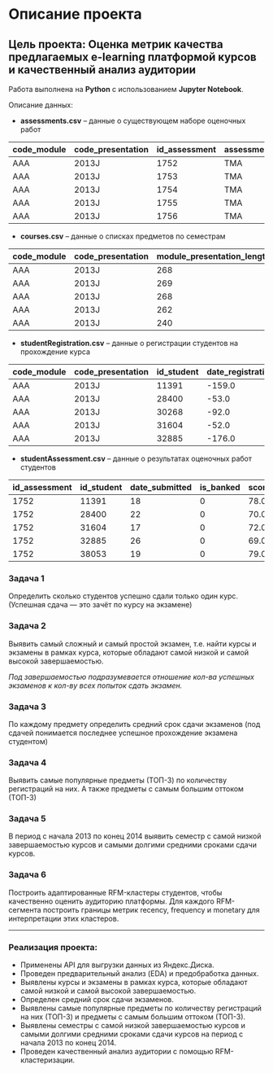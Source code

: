 # Описание проекта

## Цель проекта: Оценка метрик качества предлагаемых e-learning платформой курсов и качественный анализ аудитории

Работа выполнена на **Python** с использованием **Jupyter Notebook**.

Описание данных:

* **assessments.csv** – данные о существующем наборе оценочных работ

| code_module | code_presentation | id_assessment | assessment_type | date | weight |
| ----------- | ----------------- | ------------- | --------------- | ---- | ------ |
| AAA | 2013J | 1752 | TMA | 19.0 | 10.0 |
| AAA | 2013J | 1753 | TMA | 54.0 | 20.0 |
| AAA | 2013J | 1754 | TMA | 117.0 | 20.0 |
| AAA | 2013J | 1755 | TMA | 166.0 | 20.0 | 
| AAA | 2013J | 1756 | TMA | 215.0 | 30.0 |

* **courses.csv** – данные о списках предметов по семестрам

| code_module | code_presentation | module_presentation_length |
| ----------- | ----------------- | -------------------------- |
| AAA | 2013J | 268 |
| AAA | 2013J | 269 |
| AAA | 2013J | 268 |
| AAA | 2013J | 262 |
| AAA | 2013J | 240 |

* **studentRegistration.csv** – данные о регистрации студентов на прохождение курса

| code_module | code_presentation | id_student | date_registration | date_unregistration |
| ----------- | ----------------- | ---------- | ----------------- | ------------------- |
| AAA | 2013J | 11391 | -159.0 | NaN |
| AAA | 2013J | 28400 | -53.0 | NaN |
| AAA | 2013J | 30268 | -92.0 | 12.0 |
| AAA | 2013J | 31604 | -52.0 | NaN |
| AAA | 2013J | 32885 | -176.0 | NaN |

* **studentAssessment.csv** – данные о результатах оценочных работ студентов

| id_assessment | id_student | date_submitted | is_banked | score |
| ------------- | ---------- | -------------- | --------- | ----- |
| 1752 | 11391 | 18 | 0 | 78.0 |
| 1752 | 28400 | 22 | 0 | 70.0 |
| 1752 | 31604 | 17 | 0 | 72.0 |
| 1752 | 32885 | 26 | 0 | 69.0 |
| 1752 | 38053 | 19 | 0 | 79.0 |

### **Задача 1** 

Определить сколько студентов успешно сдали только один курс. (Успешная сдача — это зачёт по курсу на экзамене)

### **Задача 2**

Выявить самый сложный и самый простой экзамен, т.е. найти курсы и экзамены в рамках курса, которые обладают самой низкой и самой высокой завершаемостью.

*Под завершаемостью подразумевается отношение кол-ва успешных экзаменов к кол-ву всех попыток сдать экзамен.*

### **Задача 3**

По каждому предмету определить средний срок сдачи экзаменов (под сдачей понимается последнее успешное прохождение экзамена студентом)

### **Задача 4**

Выявить самые популярные предметы (ТОП-3) по количеству регистраций на них. А также предметы с самым большим оттоком (ТОП-3)

### **Задача 5**

В период с начала 2013 по конец 2014 выявить семестр с самой низкой завершаемостью курсов и самыми долгими средними сроками сдачи курсов.

### **Задача 6**

Построить адаптированные RFM-кластеры студентов, чтобы качественно оценить аудиторию платформы. Для каждого RFM-сегмента построить границы метрик recency, frequency и monetary для интерпретации этих кластеров.

<hr>

### **Реализация проекта:**
<ul>
<li>Применены API для выгрузки данных из Яндекс.Диска.</li>
<li>Проведен предварительный анализ (EDA) и предобработка данных.</li>
<li>Выявлены курсы и экзамены в рамках курса, которые обладают самой низкой и самой высокой завершаемостью.</li>
<li>Определен средний срок сдачи экзаменов.</li>
<li>Выявлены самые популярные предметы по количеству регистраций на них (ТОП-3) и предметы с самым большим оттоком (ТОП-3).</li>
<li>Выявлены семестры с самой низкой завершаемостью курсов и самыми долгими средними сроками сдачи курсов на период с начала 2013 по конец 2014.</li>
<li>Проведен качественный анализ аудитории с помощью RFM-кластеризации.</li>
</ul>
